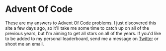 # Advent Of Code
These are my answers to [Advent Of Code](https://adventofcode.com) problems. I just discovered this site a few days ago, so it'll take me some time to catch up on all of the previous years, but I'm
aiming to get all stars on all of the years. If you'd like to be added to my personal leaderboard, send me a message on [Twitter](https://twitter.com/walkercsutton) or shoot me an email.
